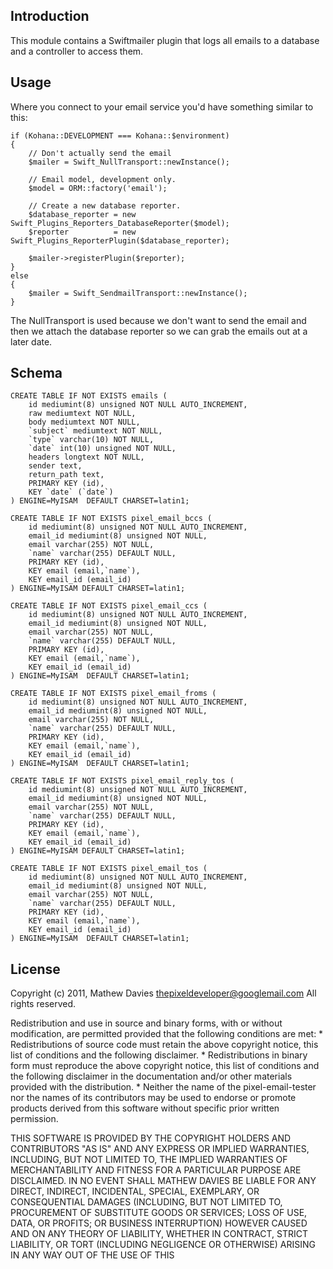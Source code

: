 Introduction
------------

This module contains a Swiftmailer plugin that logs all emails to a database and 
a controller to access them.

Usage
-----

Where you connect to your email service you'd have something similar to this:

	if (Kohana::DEVELOPMENT === Kohana::$environment)
	{
		// Don't actually send the email
		$mailer = Swift_NullTransport::newInstance();
		
		// Email model, development only.
		$model = ORM::factory('email');
				
		// Create a new database reporter.
		$database_reporter = new Swift_Plugins_Reporters_DatabaseReporter($model);
		$reporter          = new Swift_Plugins_ReporterPlugin($database_reporter);
				
		$mailer->registerPlugin($reporter);
	}
	else
	{
		$mailer = Swift_SendmailTransport::newInstance();
	}

The NullTransport is used because we don't want to send the email and then we attach
the database reporter so we can grab the emails out at a later date.

Schema
------

	CREATE TABLE IF NOT EXISTS emails (
		id mediumint(8) unsigned NOT NULL AUTO_INCREMENT,
		raw mediumtext NOT NULL,
		body mediumtext NOT NULL,
		`subject` mediumtext NOT NULL,
		`type` varchar(10) NOT NULL,
		`date` int(10) unsigned NOT NULL,
		headers longtext NOT NULL,
		sender text,
		return_path text,
		PRIMARY KEY (id),
		KEY `date` (`date`)
	) ENGINE=MyISAM  DEFAULT CHARSET=latin1;

	CREATE TABLE IF NOT EXISTS pixel_email_bccs (
		id mediumint(8) unsigned NOT NULL AUTO_INCREMENT,
		email_id mediumint(8) unsigned NOT NULL,
		email varchar(255) NOT NULL,
		`name` varchar(255) DEFAULT NULL,
		PRIMARY KEY (id),
		KEY email (email,`name`),
		KEY email_id (email_id)
	) ENGINE=MyISAM DEFAULT CHARSET=latin1;

	CREATE TABLE IF NOT EXISTS pixel_email_ccs (
		id mediumint(8) unsigned NOT NULL AUTO_INCREMENT,
		email_id mediumint(8) unsigned NOT NULL,
		email varchar(255) NOT NULL,
		`name` varchar(255) DEFAULT NULL,
		PRIMARY KEY (id),
		KEY email (email,`name`),
		KEY email_id (email_id)
	) ENGINE=MyISAM  DEFAULT CHARSET=latin1;

	CREATE TABLE IF NOT EXISTS pixel_email_froms (
		id mediumint(8) unsigned NOT NULL AUTO_INCREMENT,
		email_id mediumint(8) unsigned NOT NULL,
		email varchar(255) NOT NULL,
		`name` varchar(255) DEFAULT NULL,
		PRIMARY KEY (id),
		KEY email (email,`name`),
		KEY email_id (email_id)
	) ENGINE=MyISAM  DEFAULT CHARSET=latin1;

	CREATE TABLE IF NOT EXISTS pixel_email_reply_tos (
		id mediumint(8) unsigned NOT NULL AUTO_INCREMENT,
		email_id mediumint(8) unsigned NOT NULL,
		email varchar(255) NOT NULL,
		`name` varchar(255) DEFAULT NULL,
		PRIMARY KEY (id),
		KEY email (email,`name`),
		KEY email_id (email_id)
	) ENGINE=MyISAM DEFAULT CHARSET=latin1;

	CREATE TABLE IF NOT EXISTS pixel_email_tos (
		id mediumint(8) unsigned NOT NULL AUTO_INCREMENT,
		email_id mediumint(8) unsigned NOT NULL,
		email varchar(255) NOT NULL,
		`name` varchar(255) DEFAULT NULL,
		PRIMARY KEY (id),
		KEY email (email,`name`),
		KEY email_id (email_id)
	) ENGINE=MyISAM  DEFAULT CHARSET=latin1;

License
-------

Copyright (c) 2011, Mathew Davies <thepixeldeveloper@googlemail.com>
All rights reserved.

Redistribution and use in source and binary forms, with or without
modification, are permitted provided that the following conditions are met:
    * Redistributions of source code must retain the above copyright
      notice, this list of conditions and the following disclaimer.
    * Redistributions in binary form must reproduce the above copyright
      notice, this list of conditions and the following disclaimer in the
      documentation and/or other materials provided with the distribution.
    * Neither the name of the pixel-email-tester nor the
      names of its contributors may be used to endorse or promote products
      derived from this software without specific prior written permission.

THIS SOFTWARE IS PROVIDED BY THE COPYRIGHT HOLDERS AND CONTRIBUTORS "AS IS" AND
ANY EXPRESS OR IMPLIED WARRANTIES, INCLUDING, BUT NOT LIMITED TO, THE IMPLIED
WARRANTIES OF MERCHANTABILITY AND FITNESS FOR A PARTICULAR PURPOSE ARE
DISCLAIMED. IN NO EVENT SHALL MATHEW DAVIES BE LIABLE FOR ANY
DIRECT, INDIRECT, INCIDENTAL, SPECIAL, EXEMPLARY, OR CONSEQUENTIAL DAMAGES
(INCLUDING, BUT NOT LIMITED TO, PROCUREMENT OF SUBSTITUTE GOODS OR SERVICES;
LOSS OF USE, DATA, OR PROFITS; OR BUSINESS INTERRUPTION) HOWEVER CAUSED AND
ON ANY THEORY OF LIABILITY, WHETHER IN CONTRACT, STRICT LIABILITY, OR TORT
(INCLUDING NEGLIGENCE OR OTHERWISE) ARISING IN ANY WAY OUT OF THE USE OF THIS